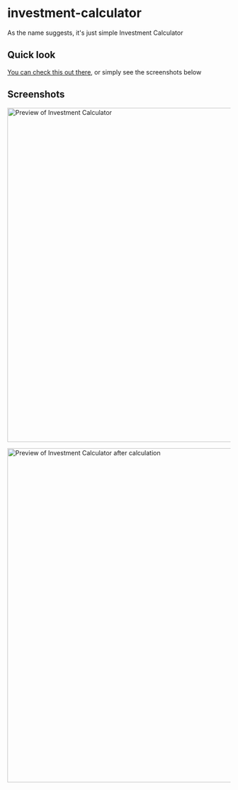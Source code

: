 # investment-calculator 

As the name suggests, it's just simple Investment Calculator 

## Quick look
[You can check this out there](https://kubasliz.github.io/investment-calculator/), or simply see the screenshots below

## Screenshots

<img width="754" alt="Preview of Investment Calculator" src="https://github.com/kubasliz/investment-calculator/assets/52798215/0a803e84-3ae9-4b9f-bbae-e9b9e090ec88"> <br />

<img width="754" alt="Preview of Investment Calculator after calculation" src="https://github.com/kubasliz/investment-calculator/assets/52798215/40e46cbd-b3ad-4b32-887a-eb6942a80d47">
